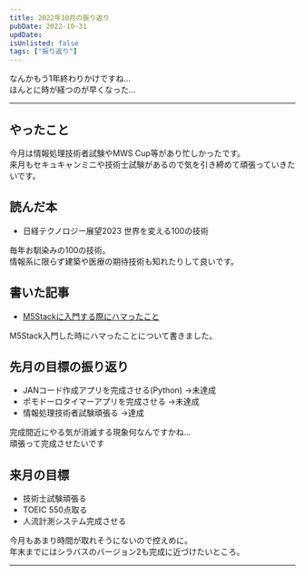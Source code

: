 ```yaml
---
title: 2022年10月の振り返り
pubDate: 2022-10-31
updDate: 
isUnlisted: false
tags: ["振り返り"]
---
```


なんかもう1年終わりかけですね…  
ほんとに時が経つのが早くなった…  

---

## やったこと

今月は情報処理技術者試験やMWS Cup等があり忙しかったです。  
来月もセキュキャンミニや技術士試験があるので気を引き締めて頑張っていきたいです。  

## 読んだ本

- 日経テクノロジー展望2023 世界を変える100の技術

毎年お馴染みの100の技術。  
情報系に限らず建築や医療の期待技術も知れたりして良いです。  

## 書いた記事

- [M5Stackに入門する際にハマったこと](https://yashikota.com/blog/m5stack-intro-trouble)  

M5Stack入門した時にハマったことについて書きました。  

## 先月の目標の振り返り

- JANコード作成アプリを完成させる(Python)
  →未達成
- ポモドーロタイマーアプリを完成させる
  →未達成
- 情報処理技術者試験頑張る
  →達成

完成間近にやる気が消滅する現象何なんですかね…  
頑張って完成させたいです  

## 来月の目標

- 技術士試験頑張る
- TOEIC 550点取る
- 人流計測システム完成させる

今月もあまり時間が取れそうにないので控えめに。  
年末までにはシラバスのバージョン2も完成に近づけたいところ。  

---
